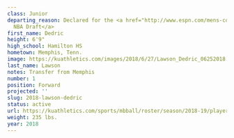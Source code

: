 ```yaml
---
class: Junior
departing_reason: Declared for the <a href="http://www.espn.com/mens-college-basketball/story/_/id/26470444/kansas-forward-lawson-entering-nba-draft">2019
  NBA Draft</a>
first_name: Dedric
height: 6'9"
high_school: Hamilton HS
hometown: Memphis, Tenn.
image: https://kuathletics.com/images/2018/6/27/Lawson_Dedric_06252018.jpg?width=182&height=250&mode=crop&anchor=topcenter
last_name: Lawson
notes: Transfer from Memphis
number: 1
position: Forward
projected: ''
slug: 2018-lawson-dedric
status: active
url: https://kuathletics.com/sports/mbball/roster/season/2018-19/player/dedric-lawson/
weight: 235 lbs.
year: 2018
---
```

